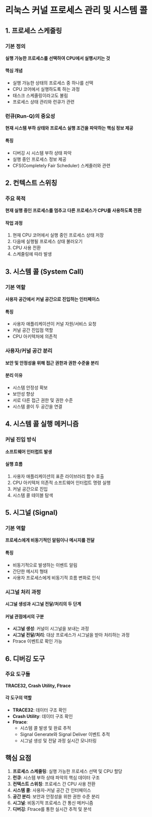 # 리눅스 커널 프로세스 관리 및 시스템 콜

## 1. 프로세스 스케줄링

### 기본 정의
**실행 가능한 프로세스를 선택하여 CPU에서 실행시키는 것**

#### 핵심 개념
- 실행 가능한 상태의 프로세스 중 하나를 선택
- CPU 코어에서 실행하도록 하는 과정
- 태스크 스케줄링이라고도 불림
- 프로세스 상태 관리와 런큐가 관련

### 런큐(Run-Q)의 중요성
**현재 시스템 부하 상태와 프로세스 실행 조건을 파악하는 핵심 정보 제공**

#### 특징
- 디버깅 시 시스템 부하 상태 파악
- 실행 중인 프로세스 정보 제공
- CFS(Completely Fair Scheduler) 스케줄러와 관련

## 2. 컨텍스트 스위칭

### 주요 목적
**현재 실행 중인 프로세스를 멈추고 다른 프로세스가 CPU를 사용하도록 전환**

#### 작업 과정
1. 현재 CPU 코어에서 실행 중인 프로세스 상태 저장
2. 다음에 실행될 프로세스 상태 불러오기
3. CPU 사용 전환
4. 스케줄링에 따라 발생

## 3. 시스템 콜 (System Call)

### 기본 역할
**사용자 공간에서 커널 공간으로 진입하는 인터페이스**

#### 특징
- 사용자 애플리케이션이 커널 자원/서비스 요청
- 커널 공간 진입점 역할
- CPU 아키텍처에 의존적

### 사용자/커널 공간 분리
**보안 및 안정성을 위해 접근 권한과 권한 수준을 분리**

#### 분리 이유
- 시스템 안정성 확보
- 보안성 향상
- 서로 다른 접근 권한 및 권한 수준
- 시스템 콜이 두 공간을 연결

## 4. 시스템 콜 실행 메커니즘

### 커널 진입 방식
**소프트웨어 인터럽트 발생**

#### 실행 흐름
1. 사용자 애플리케이션의 표준 라이브러리 함수 호출
2. CPU 아키텍처 의존적 소프트웨어 인터럽트 명령 실행
3. 커널 공간으로 진입
4. 시스템 콜 테이블 탐색

## 5. 시그널 (Signal)

### 기본 역할
**프로세스에게 비동기적인 알림이나 메시지를 전달**

#### 특징
- 비동기적으로 발생하는 이벤트 알림
- 간단한 메시지 형태
- 사용자 프로세스에게 비동기적 흐름 변화로 인식

### 시그널 처리 과정
**시그널 생성과 시그널 전달/처리의 두 단계**

#### 커널 관점에서의 구분
- **시그널 생성**: 커널이 시그널을 보내는 과정
- **시그널 전달/처리**: 대상 프로세스가 시그널을 받아 처리하는 과정
- Ftrace 이벤트로 확인 가능

## 6. 디버깅 도구

### 주요 도구들
**TRACE32, Crash Utility, Ftrace**

#### 각 도구의 역할
- **TRACE32**: 데이터 구조 확인
- **Crash Utility**: 데이터 구조 확인
- **Ftrace**: 
  - 시스템 콜 발생 및 완료 추적
  - Signal Generate와 Signal Deliver 이벤트 추적
  - 시그널 생성 및 전달 과정 실시간 모니터링

## 핵심 요점

1. **프로세스 스케줄링**: 실행 가능한 프로세스 선택 및 CPU 할당
2. **런큐**: 시스템 부하 상태 파악의 핵심 데이터 구조
3. **컨텍스트 스위칭**: 프로세스 간 CPU 사용 전환
4. **시스템 콜**: 사용자-커널 공간 간 인터페이스
5. **공간 분리**: 보안과 안정성을 위한 권한 수준 분리
6. **시그널**: 비동기적 프로세스 간 통신 메커니즘
7. **디버깅**: Ftrace를 통한 실시간 추적 및 분석